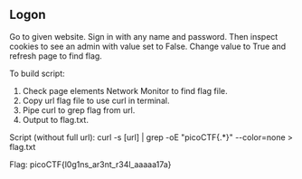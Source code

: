 Logon
-----

Go to given website. Sign in with any name and password. Then inspect cookies
to see an admin with value set to False. Change value to True and refresh page
to find flag.

To build script:
1. Check page elements Network Monitor to find flag file. 
2. Copy url flag file to use curl in terminal.
3. Pipe curl to grep flag from url.
4. Output to flag.txt.

Script (without full url):
    curl -s [url] | grep -oE "picoCTF{.*}" --color=none > flag.txt  

Flag:
    picoCTF{l0g1ns_ar3nt_r34l_aaaaa17a}

